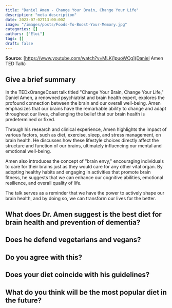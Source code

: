 ```yaml
---
title: "Daniel Amen - Change Your Brain, Change Your Life"
description: "meta description"
date: 2023-07-02T13:00:00Z
image: "/images/posts/Foods-To-Boost-Your-Memory.jpg"
categories: []
authors: ["Eloi"]
tags: []
draft: false
---
```


**Source**: [https://www.youtube.com/watch?v=MLKj1puoWCg](Daniel Amen TED Talk)

## Give a brief summary

In the TEDxOrangeCoast talk titled "Change Your Brain, Change Your Life," Daniel Amen, a renowned psychiatrist and brain health expert, explores the profound connection between the brain and our overall well-being. Amen emphasizes that our brains have the remarkable ability to change and adapt throughout our lives, challenging the belief that our brain health is predetermined or fixed.

Through his research and clinical experience, Amen highlights the impact of various factors, such as diet, exercise, sleep, and stress management, on brain health. He discusses how these lifestyle choices directly affect the structure and function of our brains, ultimately influencing our mental and emotional well-being.

Amen also introduces the concept of "brain envy," encouraging individuals to care for their brains just as they would care for any other vital organ. By adopting healthy habits and engaging in activities that promote brain fitness, he suggests that we can enhance our cognitive abilities, emotional resilience, and overall quality of life.

The talk serves as a reminder that we have the power to actively shape our brain health, and by doing so, we can transform our lives for the better.

## What does Dr. Amen suggest is the best diet for brain health and prevention of dementia?

## Does he defend vegetarians and vegans?

## Do you agree with this?

## Does your diet coincide with his guidelines?

## What do you think will be the most popular diet in the future?
